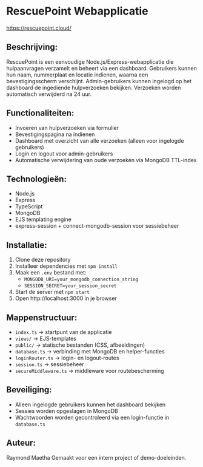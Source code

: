 RescuePoint Webapplicatie
==========================

https://rescuepoint.cloud/

Beschrijving:
-------------
RescuePoint is een eenvoudige Node.js/Express-webapplicatie die hulpaanvragen verzamelt en beheert via een dashboard. Gebruikers kunnen hun naam, nummerplaat en locatie indienen, waarna een bevestigingsscherm verschijnt. Admin-gebruikers kunnen ingelogd op het dashboard de ingediende hulpverzoeken bekijken. Verzoeken worden automatisch verwijderd na 24 uur.

Functionaliteiten:
------------------
- Invoeren van hulpverzoeken via formulier
- Bevestigingspagina na indienen
- Dashboard met overzicht van alle verzoeken (alleen voor ingelogde gebruikers)
- Login en logout voor admin-gebruikers
- Automatische verwijdering van oude verzoeken via MongoDB TTL-index

Technologieën:
--------------
- Node.js
- Express
- TypeScript
- MongoDB
- EJS templating engine
- express-session + connect-mongodb-session voor sessiebeheer

Installatie:
------------
1. Clone deze repository
2. Installeer dependencies met `npm install`
3. Maak een `.env` bestand met:
   - `MONGODB_URI=your_mongodb_connection_string`
   - `SESSION_SECRET=your_session_secret`
4. Start de server met `npm start`
5. Open http://localhost:3000 in je browser

Mappenstructuur:
----------------
- `index.ts`        → startpunt van de applicatie
- `views/`          → EJS-templates
- `public/`         → statische bestanden (CSS, afbeeldingen)
- `database.ts`     → verbinding met MongoDB en helper-functies
- `loginRouter.ts`  → login- en logout-routes
- `session.ts`      → sessiebeheer
- `secureMiddleware.ts` → middleware voor routebescherming

Beveiliging:
------------
- Alleen ingelogde gebruikers kunnen het dashboard bekijken
- Sessies worden opgeslagen in MongoDB
- Wachtwoorden worden gecontroleerd via een login-functie in `database.ts`

Auteur:
-------
Raymond Maetha
Gemaakt voor een intern project of demo-doeleinden.

